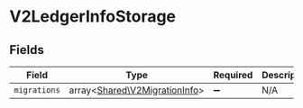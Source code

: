 # V2LedgerInfoStorage


## Fields

| Field                                                                   | Type                                                                    | Required                                                                | Description                                                             |
| ----------------------------------------------------------------------- | ----------------------------------------------------------------------- | ----------------------------------------------------------------------- | ----------------------------------------------------------------------- |
| `migrations`                                                            | array<[Shared\V2MigrationInfo](../../Models/Shared/V2MigrationInfo.md)> | :heavy_minus_sign:                                                      | N/A                                                                     |